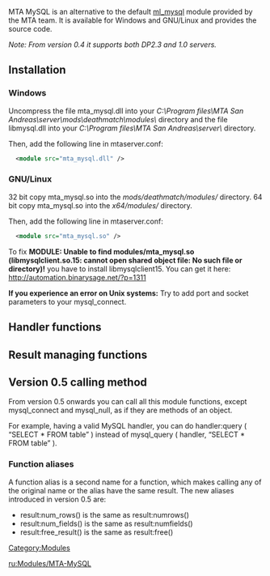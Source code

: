<pageclass class="#AA7592" subcaption="MTA-MySQL Module"></pageclass> MTA MySQL is an alternative to the default [ml\_mysql](/Modules/MySQL.md "wikilink") module provided by the MTA team. It is available for Windows and GNU/Linux and provides the source code.

*Note: From version 0.4 it supports both DP2.3 and 1.0 servers.*

Installation
------------

### Windows

Uncompress the file mta\_mysql.dll into your *C:\\Program files\\MTA San Andreas\\server\\mods\\deathmatch\\modules\\* directory and the file libmysql.dll into your *C:\\Program files\\MTA San Andreas\\server\\* directory.

Then, add the following line in mtaserver.conf:

``` xml
  <module src="mta_mysql.dll" />
```

### GNU/Linux

32 bit copy mta\_mysql.so into the *mods/deathmatch/modules/* directory.
64 bit copy mta\_mysql.so into the *x64/modules/* directory.

Then, add the following line in mtaserver.conf:

``` xml
  <module src="mta_mysql.so" />
```

To fix **MODULE: Unable to find modules/mta\_mysql.so (libmysqlclient.so.15: cannot open shared object file: No such file or directory)!** you have to install libmysqlclient15. You can get it here: <http://automation.binarysage.net/?p=1311>

**If you experience an error on Unix systems:** Try to add port and socket parameters to your mysql\_connect.

Handler functions
-----------------

Result managing functions
-------------------------

Version 0.5 calling method
--------------------------

From version 0.5 onwards you can call all this module functions, except mysql\_connect and mysql\_null, as if they are methods of an object.

For example, having a valid MySQL handler, you can do handler:query ( “SELECT \* FROM table” ) instead of mysql\_query ( handler, “SELECT \* FROM table” ).

### Function aliases

A function alias is a second name for a function, which makes calling any of the original name or the alias have the same result. The new aliases introduced in version 0.5 are:

-   result:num\_rows() is the same as result:numrows()
-   result:num\_fields() is the same as result:numfields()
-   result:free\_result() is the same as result:free()

[Category:Modules](/Category:Modules.md "wikilink")

[ru:Modules/MTA-MySQL](/ru:Modules/MTA-MySQL.md "wikilink")
